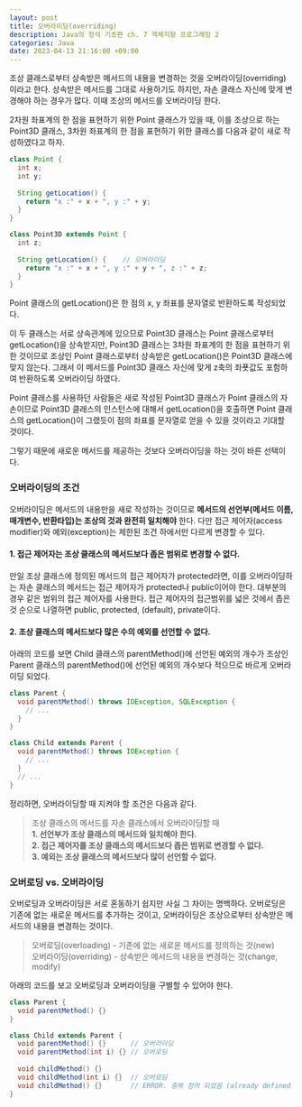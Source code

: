 ```yaml
---
layout: post
title: 오버라이딩(overriding)
description: Java의 정석 기초편 ch. 7 객체지향 프로그래밍 2
categories: Java
date: 2023-04-13 21:16:00 +09:00
---
```

조상 클래스로부터 상속받은 메서드의 내용을 변경하는 것을 오버라이딩(overriding)이라고 한다. 상속받은 메서드를 그대로 사용하기도 하지만, 자손 클래스 자신에 맞게 변경해야 하는 경우가 많다. 이때 조상의 메서드를 오버라이딩 한다. 

2차원 좌표계의 한 점을 표현하기 위한 Point 클래스가 있을 때, 이를 조상으로 하는 Point3D 클래스, 3차원 좌표계의 한 점을 표현하기 위한 클래스를 다음과 같이 새로 작성하였다고 하자.

```java
class Point {
  int x;
  int y;
  
  String getLocation() {
    return "x :" + x + ", y :" + y;
  }
}

class Point3D extends Point {
  int z;
  
  String getLocation() {    // 오버라이딩
    return "x :" + x + ", y :" + y + ", z :" + z;
  }
}
```

Point 클래스의 getLocation()은 한 점의 x, y 좌표를 문자열로 반환하도록 작성되었다.

이 두 클래스는 서로 상속관계에 있으므로 Point3D 클래스는 Point 클래스로부터 getLocation()을 상속받지만, Point3D 클래스는 3차원 좌표계의 한 점을 표현하기 위한 것이므로 조상인 Point 클래스로부터 상속받은 getLocation()은 Point3D 클래스에 맞지 않는다. 그래서 이 메서드를 Point3D 클래스 자신에 맞게 z축의 좌푯값도 포함하여 반환하도록 오버라이딩 하였다. 

Point 클래스를 사용하던 사람들은 새로 작성된 Point3D 클래스가 Point 클래스의 자손이므로 Point3D 클래스의 인스턴스에 대해서 getLocation()을 호출하면 Point 클래스의 getLocation()이 그랬듯이 점의 좌표를 문자열로 얻을 수 있을 것이라고 기대할 것이다.

그렇기 때문에 새로운 메서드를 제공하는 것보다 오버라이딩을 하는 것이 바른 선택이다.


### 오버라이딩의 조건

오버라이딩은 메서드의 내용만을 새로 작성하는 것이므로 **메서드의 선언부(메서드 이름, 매개변수, 반환타입)는 조상의 것과 완전히 일치해야** 한다. 다만 접근 제어자(access modifier)와 예외(exception)는 제한된 조건 하에서만 다르게 변경할 수 있다. 

#### 1. 접근 제어자는 조상 클래스의 메서드보다 좁은 범위로 변경할 수 없다.
만일 조상 클래스에 정의된 메서드의 접근 제어자가 protected라면, 이를 오버라이딩하는 자손 클래스의 메서드는 접근 제어자가 protected나 public이어야 한다. 대부분의 경우 같은 범위의 접근 제어자를 사용한다. 접근 제어자의 접근범위를 넓은 것에서 좁은 것 순으로 나열하면 public, protected, (default), private이다.

#### 2. 조상 클래스의 메서드보다 많은 수의 예외를 선언할 수 없다.
아래의 코드를 보면 Child 클래스의 parentMethod()에 선언된 예외의 개수가 조상인 Parent 클래스의 parentMethod()에 선언된 예외의 개수보다 적으므로 바르게 오버라이딩 되었다.

```java
class Parent {
  void parentMethod() throws IOException, SQLException {
    // ...
  }
}

class Child extends Parent {
  void parentMethod() throws IOException {
    // ...
  }
  // ...
}
```

정리하면, 오버라이딩할 때 지켜야 할 조건은 다음과 같다.

> 조상 클래스의 메서드를 자손 클래스에서 오버라이딩할 때\
> **1. 선언부가 조상 클래스의 메서드와 일치해야 한다.**\
> **2. 접근 제어자를 조상 클래스의 메서드보다 좁은 범위로 변경할 수 없다.**\
> **3. 예외는 조상 클래스의 메서드보다 많이 선언할 수 없다.**


### 오버로딩 vs. 오버라이딩

오버로딩과 오버라이딩은 서로 혼동하기 쉽지만 사실 그 차이는 명백하다. 오버로딩은 기존에 없는 새로운 메서드를 추가하는 것이고, 오버라이딩은 조상으로부터 상속받은 메서드의 내용을 변경하는 것이다.

> 오버로딩(overloading) - 기존에 없는 새로운 메서드를 정의하는 것(new)\
> 오버라이딩(overriding) - 상속받은 메서드의 내용을 변경하는 것(change, modify)

아래의 코드를 보고 오버로딩과 오버라이딩을 구별할 수 있어야 한다.

```java
class Parent {
  void parentMethod() {}
}

class Child extends Parent {
  void parentMethod() {}      // 오버라이딩
  void parentMethod(int i) {} // 오버로딩
  
  void childMethod() {}
  void childMethod(int i) {}  // 오버로딩
  void childMethod() {}       // ERROR. 중복 정의 되었음 (already defined in Child)
}
```
